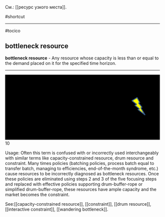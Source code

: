 См.: [[ресурс узкого места]].

#shortcut




<hr/>

#tocico

## bottleneck resource

<b>bottleneck resource</b> -   Any resource whose capacity is less than or equal to the demand placed on it for the specified time horizon. 
<hr/>
<img src="./tocico_dictionary_2nd_editio-10_1.png"/>
10 


Usage: Often this term is confused with or incorrectly used interchangeably with similar terms like capacity-constrained resource, drum resource and constraint.  Many times policies (batching policies, process batch equal to transfer batch, managing to efficiencies, end-of-the-month syndrome, etc.) cause resources to be incorrectly diagnosed as bottleneck resources. Once these policies are eliminated using steps 2 and 3 of the five focusing steps and replaced with effective policies supporting drum-buffer-rope or simplified drum-buffer-rope, these resources have ample capacity and the market becomes the constraint.  



See:[[capacity-constrained resource]], [[constraint]], [[drum resource]], [[interactive constraint]], [[wandering bottleneck]].
